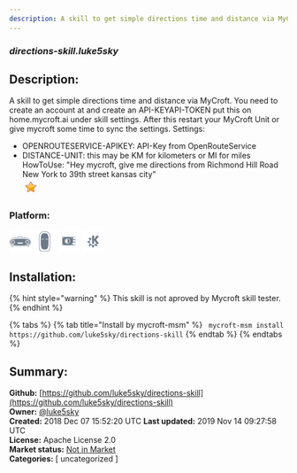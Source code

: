 ```yaml
---
description: A skill to get simple directions time and distance via MyCroft.
---
```


### _directions-skill.luke5sky_  
## Description:  
A skill to get simple directions time and distance via MyCroft.
You need to create an account at  and create an API-KEYAPI-TOKEN put this on home.mycroft.ai under skill settings.
After this restart your MyCroft Unit or give mycroft some time to sync the settings.
Settings:
- OPENROUTESERVICE-APIKEY: API-Key from OpenRouteService
- DISTANCE-UNIT: this may be KM for kilometers or MI for miles
HowToUse:
"Hey mycroft, give me directions from Richmond Hill Road New York to 39th street kansas city"  
![](../.gitbook/assets/star.png)  
  
### Platform:  
 ![Mark I](../.gitbook/assets/mark-1-icon.png)  ![Mark II](../.gitbook/assets/mark-2-icon.png)  ![Picroft](../.gitbook/assets/picroft-icon.png)  ![plasmoid](../.gitbook/assets/kde.png)   
## Installation:  
{% hint style="warning" %}
This skill is not aproved by Mycroft skill tester.
{% endhint %}
    
{% tabs %}
{% tab title="Install by mycroft-msm" %}
``` mycroft-msm install https://github.com/luke5sky/directions-skill```
{% endtab %}
  {% endtabs %}
    
## Summary:  
**Github:** [https://github.com/luke5sky/directions-skill](https://github.com/luke5sky/directions-skill)  
**Owner:** [@luke5sky](https://github.com/luke5sky)  
**Created:** 2018 Dec 07 15:52:20 UTC  **Last updated:** 2019 Nov 14 09:27:58 UTC  
**License:** Apache License 2.0  
**Market status:** [Not in Market](https://market.mycroft.ai/skill/)  
**Categories:** [ uncategorized ]   
